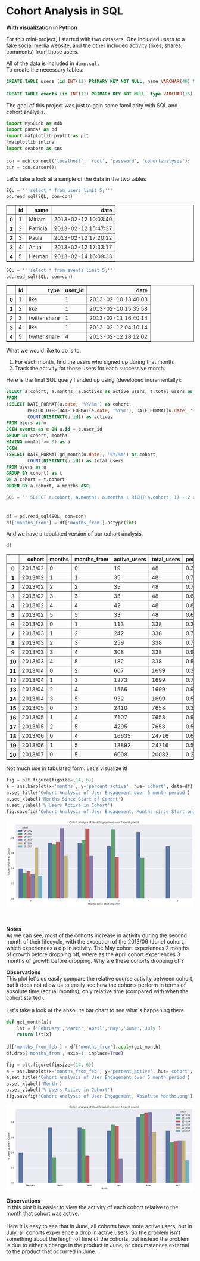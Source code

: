 
# Cohort Analysis in SQL
**With visualization in Python**

For this mini-project, I started with two datasets. One included users to a fake social media website, and the other included activity (likes, shares, comments) from those users. 

All of the data is included in `dump.sql. `
<br>To create the necessary tables:

```SQL
CREATE TABLE users (id INT(11) PRIMARY KEY NOT NULL, name VARCHAR(40) NOT NULL, date DATETIME NOT NULL);

CREATE TABLE events (id INT(11) PRIMARY KEY NOT NULL, type VARCHAR(15), user_id INT(11) NOT NULL, date DATETIME NOT NULL, FOREIGN KEY (user_id) REFERENCES users(id))
```

The goal of this project was just to gain some familiarity with SQL and cohort analysis. 


```python
import MySQLdb as mdb
import pandas as pd
import matplotlib.pyplot as plt
%matplotlib inline
import seaborn as sns

con = mdb.connect('localhost', 'root', 'password', 'cohortanalysis');
cur = con.cursor();
```

Let's take a look at a sample of the data in the two tables


```python
SQL = '''select * from users limit 5;'''
pd.read_sql(SQL, con=con)
```




<div>
<table border="1" class="dataframe">
  <thead>
    <tr style="text-align: right;">
      <th></th>
      <th>id</th>
      <th>name</th>
      <th>date</th>
    </tr>
  </thead>
  <tbody>
    <tr>
      <th>0</th>
      <td>1</td>
      <td>Miriam</td>
      <td>2013-02-12 10:03:40</td>
    </tr>
    <tr>
      <th>1</th>
      <td>2</td>
      <td>Patricia</td>
      <td>2013-02-12 15:47:37</td>
    </tr>
    <tr>
      <th>2</th>
      <td>3</td>
      <td>Paula</td>
      <td>2013-02-12 17:20:12</td>
    </tr>
    <tr>
      <th>3</th>
      <td>4</td>
      <td>Anita</td>
      <td>2013-02-12 17:33:17</td>
    </tr>
    <tr>
      <th>4</th>
      <td>5</td>
      <td>Herman</td>
      <td>2013-02-14 16:09:33</td>
    </tr>
  </tbody>
</table>
</div>




```python
SQL = '''select * from events limit 5;'''
pd.read_sql(SQL, con=con)
```




<div>
<table border="1" class="dataframe">
  <thead>
    <tr style="text-align: right;">
      <th></th>
      <th>id</th>
      <th>type</th>
      <th>user_id</th>
      <th>date</th>
    </tr>
  </thead>
  <tbody>
    <tr>
      <th>0</th>
      <td>1</td>
      <td>like</td>
      <td>1</td>
      <td>2013-02-10 13:40:03</td>
    </tr>
    <tr>
      <th>1</th>
      <td>2</td>
      <td>like</td>
      <td>1</td>
      <td>2013-02-10 15:35:58</td>
    </tr>
    <tr>
      <th>2</th>
      <td>3</td>
      <td>twitter share</td>
      <td>1</td>
      <td>2013-02-11 16:40:14</td>
    </tr>
    <tr>
      <th>3</th>
      <td>4</td>
      <td>like</td>
      <td>1</td>
      <td>2013-02-12 04:10:14</td>
    </tr>
    <tr>
      <th>4</th>
      <td>5</td>
      <td>twitter share</td>
      <td>4</td>
      <td>2013-02-12 18:12:02</td>
    </tr>
  </tbody>
</table>
</div>



What we would like to do is to:
1. For each month, find the users who signed up during that month. 
2. Track the activity for those users for each successive month. 

Here is the final SQL query I ended up using (developed incrementally):

```SQL
SELECT a.cohort, a.months, a.actives as active_users, t.total_users as total_users, a.actives/t.total_users as percent_active
FROM 
(SELECT DATE_FORMAT(u.date, '%Y/%m') as cohort,
        PERIOD_DIFF(DATE_FORMAT(e.date, '%Y%m'), DATE_FORMAT(u.date, '%Y%m')) as months, 
        COUNT(DISTINCT(u.id)) as actives
FROM users as u
JOIN events as e ON u.id = e.user_id
GROUP BY cohort, months
HAVING months >= 0) as a
JOIN 
(SELECT DATE_FORMAT(gd_month(u.date), '%Y/%m') as cohort,
        COUNT(DISTINCT(u.id)) as total_users
FROM users as u
GROUP BY cohort) as t
ON a.cohort = t.cohort
ORDER BY a.cohort, a.months ASC;
```


```python
SQL = '''SELECT a.cohort, a.months, a.months + RIGHT(a.cohort, 1) - 2 as months_from, a.actives as active_users, t.total_users as total_users, a.actives/t.total_users as percent_active FROM (SELECT DATE_FORMAT(u.date, '%Y/%m') as cohort,        PERIOD_DIFF(DATE_FORMAT(e.date, '%Y%m'), DATE_FORMAT(u.date, '%Y%m')) as months,         COUNT(DISTINCT(u.id)) as actives FROM users as u JOIN events as e ON u.id = e.user_id GROUP BY cohort, months HAVING months >= 0) as a JOIN  (SELECT DATE_FORMAT(gd_month(u.date), '%Y/%m') as cohort,         COUNT(DISTINCT(u.id)) as total_users FROM users as u GROUP BY cohort) as t ON a.cohort = t.cohort ORDER BY a.cohort, a.months ASC;'''


df = pd.read_sql(SQL, con=con)
df['months_from'] = df['months_from'].astype(int)
```

And we have a tabulated version of our cohort analysis. 


```python
df
```




<div>
<table border="1" class="dataframe">
  <thead>
    <tr style="text-align: right;">
      <th></th>
      <th>cohort</th>
      <th>months</th>
      <th>months_from</th>
      <th>active_users</th>
      <th>total_users</th>
      <th>percent_active</th>
    </tr>
  </thead>
  <tbody>
    <tr>
      <th>0</th>
      <td>2013/02</td>
      <td>0</td>
      <td>0</td>
      <td>19</td>
      <td>48</td>
      <td>0.3958</td>
    </tr>
    <tr>
      <th>1</th>
      <td>2013/02</td>
      <td>1</td>
      <td>1</td>
      <td>35</td>
      <td>48</td>
      <td>0.7292</td>
    </tr>
    <tr>
      <th>2</th>
      <td>2013/02</td>
      <td>2</td>
      <td>2</td>
      <td>35</td>
      <td>48</td>
      <td>0.7292</td>
    </tr>
    <tr>
      <th>3</th>
      <td>2013/02</td>
      <td>3</td>
      <td>3</td>
      <td>33</td>
      <td>48</td>
      <td>0.6875</td>
    </tr>
    <tr>
      <th>4</th>
      <td>2013/02</td>
      <td>4</td>
      <td>4</td>
      <td>42</td>
      <td>48</td>
      <td>0.8750</td>
    </tr>
    <tr>
      <th>5</th>
      <td>2013/02</td>
      <td>5</td>
      <td>5</td>
      <td>33</td>
      <td>48</td>
      <td>0.6875</td>
    </tr>
    <tr>
      <th>6</th>
      <td>2013/03</td>
      <td>0</td>
      <td>1</td>
      <td>113</td>
      <td>338</td>
      <td>0.3343</td>
    </tr>
    <tr>
      <th>7</th>
      <td>2013/03</td>
      <td>1</td>
      <td>2</td>
      <td>242</td>
      <td>338</td>
      <td>0.7160</td>
    </tr>
    <tr>
      <th>8</th>
      <td>2013/03</td>
      <td>2</td>
      <td>3</td>
      <td>259</td>
      <td>338</td>
      <td>0.7663</td>
    </tr>
    <tr>
      <th>9</th>
      <td>2013/03</td>
      <td>3</td>
      <td>4</td>
      <td>308</td>
      <td>338</td>
      <td>0.9112</td>
    </tr>
    <tr>
      <th>10</th>
      <td>2013/03</td>
      <td>4</td>
      <td>5</td>
      <td>182</td>
      <td>338</td>
      <td>0.5385</td>
    </tr>
    <tr>
      <th>11</th>
      <td>2013/04</td>
      <td>0</td>
      <td>2</td>
      <td>607</td>
      <td>1699</td>
      <td>0.3573</td>
    </tr>
    <tr>
      <th>12</th>
      <td>2013/04</td>
      <td>1</td>
      <td>3</td>
      <td>1273</td>
      <td>1699</td>
      <td>0.7493</td>
    </tr>
    <tr>
      <th>13</th>
      <td>2013/04</td>
      <td>2</td>
      <td>4</td>
      <td>1566</td>
      <td>1699</td>
      <td>0.9217</td>
    </tr>
    <tr>
      <th>14</th>
      <td>2013/04</td>
      <td>3</td>
      <td>5</td>
      <td>932</td>
      <td>1699</td>
      <td>0.5486</td>
    </tr>
    <tr>
      <th>15</th>
      <td>2013/05</td>
      <td>0</td>
      <td>3</td>
      <td>2410</td>
      <td>7658</td>
      <td>0.3147</td>
    </tr>
    <tr>
      <th>16</th>
      <td>2013/05</td>
      <td>1</td>
      <td>4</td>
      <td>7107</td>
      <td>7658</td>
      <td>0.9280</td>
    </tr>
    <tr>
      <th>17</th>
      <td>2013/05</td>
      <td>2</td>
      <td>5</td>
      <td>4295</td>
      <td>7658</td>
      <td>0.5609</td>
    </tr>
    <tr>
      <th>18</th>
      <td>2013/06</td>
      <td>0</td>
      <td>4</td>
      <td>16635</td>
      <td>24716</td>
      <td>0.6730</td>
    </tr>
    <tr>
      <th>19</th>
      <td>2013/06</td>
      <td>1</td>
      <td>5</td>
      <td>13892</td>
      <td>24716</td>
      <td>0.5621</td>
    </tr>
    <tr>
      <th>20</th>
      <td>2013/07</td>
      <td>0</td>
      <td>5</td>
      <td>6008</td>
      <td>20082</td>
      <td>0.2992</td>
    </tr>
  </tbody>
</table>
</div>



Not much use in tabulated form. Let's visualize it!


```python
fig = plt.figure(figsize=(14, 6))
a = sns.barplot(x='months', y='percent_active', hue='cohort', data=df)
a.set_title('Cohort Analysis of User Engagement over 5 month period')
a.set_xlabel('Months Since Start of Cohort')
a.set_ylabel('% Users Active in Cohort')
fig.savefig('Cohort Analysis of User Engagement, Months since Start.png')
```


![png](output_15_0.png)


<br><br>
**Notes**
<br>
As we can see, most of the cohorts increase in activity during the second month of their lifecycle, with the exception of the 2013/06 (June) cohort, which experiences a dip in activity. The May cohort experiences 2 months of growth before dropping off, where as the April cohort experiences 3 months of growth before dropping. Why are these cohorts dropping off?

**Observations**
<br>
This plot let's us easily compare the relative course activity between cohort, but it does not allow us to easily see how the cohorts perform in terms of absolute time (actual months), only relative time (compared with when the cohort started).
<br><br>Let's take a look at the absolute bar chart to see what's happening there. 


```python
def get_month(x):
    lst = ['February','March','April','May','June','July']
    return lst[x]

df['months_from_feb'] = df['months_from'].apply(get_month)
df.drop('months_from', axis=1, inplace=True)
```


```python
fig = plt.figure(figsize=(14, 6))
a = sns.barplot(x='months_from_feb', y='percent_active', hue='cohort', data=df)
a.set_title('Cohort Analysis of User Engagement over 5 month period')
a.set_xlabel('Month')
a.set_ylabel('% Users Active in Cohort')
fig.savefig('Cohort Analysis of User Engagement, Absolute Months.png')
```


![png](output_18_0.png)


**Observations**
<br>
In this plot it is easier to view the activity of each cohort relative to the month that cohort was active. 
<br><br>
Here it is easy to see that in June, all cohorts have more active users, but in July, all cohorts experience a drop in active users. So the problem isn't something about the length of time of the cohorts, but instead the problem is due to either a change in the product in June, or circumstances external to the product that occurred in June. 



```python

```
